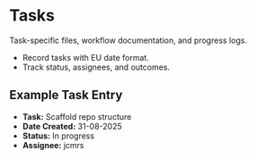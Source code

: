 # Tasks

Task-specific files, workflow documentation, and progress logs.

- Record tasks with EU date format.
- Track status, assignees, and outcomes.

## Example Task Entry

- **Task:** Scaffold repo structure
- **Date Created:** 31-08-2025
- **Status:** In progress
- **Assignee:** jcmrs